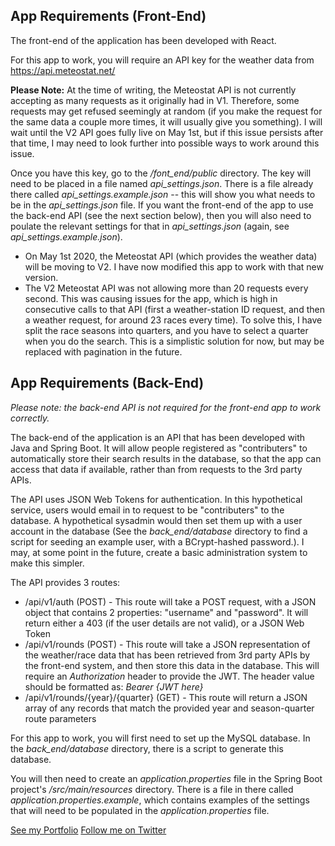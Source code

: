 ## App Requirements (Front-End)

The front-end of the application has been developed with React.

For this app to work, you will require an API key for the weather data from https://api.meteostat.net/

**Please Note:** At the time of writing, the Meteostat API is not currently accepting as many requests as it originally had in V1. Therefore, some requests may get refused seemingly at random (if you make the request for the same data a couple more times, it will usually give you something). I will wait until the V2 API goes fully live on May 1st, but if this issue persists after that time, I may need to look further into possible ways to work around this issue.

Once you have this key, go to the */font_end/public* directory. The key will need to be placed in a file named *api_settings.json*. There is a file already there called *api_settings.example.json* -- this will show you what needs to be in the *api_settings.json* file. If you want the front-end of the app to use the back-end API (see the next section below), then you will also need to poulate the relevant settings for that in *api_settings.json* (again, see *api_settings.example.json*).

- On May 1st 2020, the Meteostat API (which provides the weather data) will be moving to V2. I have now modified this app to work with that new version.
- The V2 Meteostat API was not allowing more than 20 requests every second. This was causing issues for the app, which is high in consecutive calls to that API (first a weather-station ID request, and then a weather request, for around 23 races every time). To solve this, I have split the race seasons into quarters, and you have to select a quarter when you do the search. This is a simplistic solution for now, but may be replaced with pagination in the future.


## App Requirements (Back-End)

*Please note: the back-end API is not required for the front-end app to work correctly.*

The back-end of the application is an API that has been developed with Java and Spring Boot. It will allow people registered as "contributers" to automatically store their search results in the database, so that the app can access that data if available, rather than from requests to the 3rd party APIs.

The API uses JSON Web Tokens for authentication. In this hypothetical service, users would email in to request to be "contributers" to the database. A hypothetical sysadmin would then set them up with a user account in the database (See the *back_end/database* directory to find a script for seeding an example user, with a BCrypt-hashed password.). I may, at some point in the future, create a basic administration system to make this simpler.

The API provides 3 routes:

- /api/v1/auth (POST) - This route will take a POST request, with a JSON object that contains 2 properties: "username" and "password". It will return either a 403 (if the user details are not valid), or a JSON Web Token
- /api/v1/rounds (POST) - This route will take a JSON representation of the weather/race data that has been retrieved from 3rd party APIs by the front-end system, and then store this data in the database. This will require an *Authorization* header to provide the JWT. The header value should be formatted as: *Bearer {JWT here}*
- /api/v1/rounds/{year}/{quarter} (GET) - This route will return a JSON array of any records that match the provided year and season-quarter route parameters

For this app to work, you will first need to set up the MySQL database. In the *back_end/database* directory, there is a script to generate this database.

You will then need to create an *application.properties* file in the Spring Boot project's */src/main/resources* directory. There is a file in there called *application.properties.example*, which contains examples of the settings that will need to be populated in the *application.properties* file.

[See my Portfolio](http://md-developer.uk/)
[Follow me on Twitter](https://twitter.com/mattdarbs)
